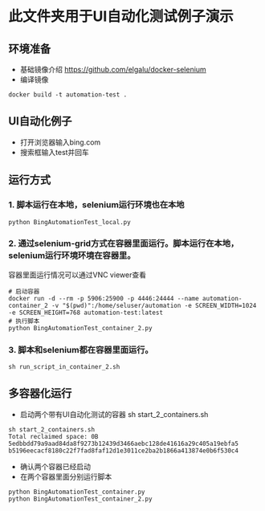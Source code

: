 # 此文件夹用于UI自动化测试例子演示
## 环境准备
- 基础镜像介绍 https://github.com/elgalu/docker-selenium
- 编译镜像  
```docker
docker build -t automation-test .
```
## UI自动化例子
- 打开浏览器输入bing.com
- 搜索框输入test并回车

## 运行方式
### 1. 脚本运行在本地，selenium运行环境也在本地
```shell script
python BingAutomationTest_local.py
```
### 2. 通过selenium-grid方式在容器里面运行。脚本运行在本地，selenium运行环境环境在容器里。
容器里面运行情况可以通过VNC viewer查看
```shell script
# 启动容器
docker run -d --rm -p 5906:25900 -p 4446:24444 --name automation-container_2 -v "$(pwd)":/home/seluser/automation -e SCREEN_WIDTH=1024 -e SCREEN_HEIGHT=768 automation-test:latest
# 执行脚本
python BingAutomationTest_container_2.py
```

### 3. 脚本和selenium都在容器里面运行。
```shell script
sh run_script_in_container_2.sh
```

## 多容器化运行
- 启动两个带有UI自动化测试的容器 sh start_2_containers.sh
```shell script
sh start_2_containers.sh 
Total reclaimed space: 0B
5edbbdd79a9aad84da8f9273b12439d3466aebc128de41616a29c405a19ebfa5
b5196eecacf8180c22f7fad8faf12d1e3011ce2ba2b1866a413874e0b6f530c4
```
- 确认两个容器已经启动
- 在两个容器里面分别运行脚本
```shell script
python BingAutomationTest_container.py
python BingAutomationTest_container_2.py
```


